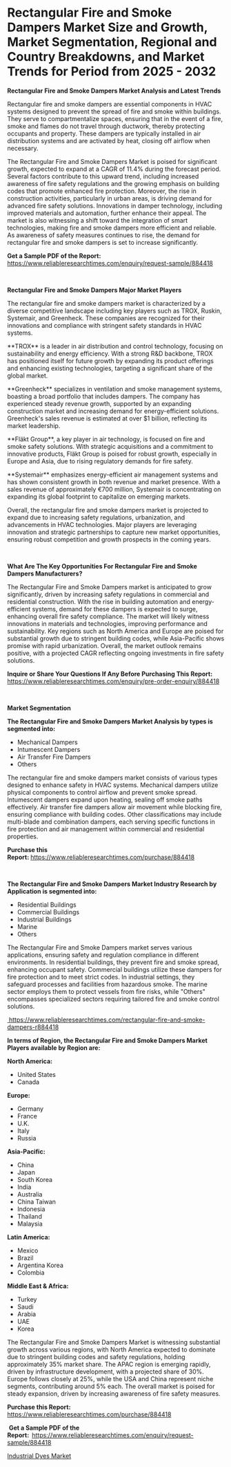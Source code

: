 <p><h1>Rectangular Fire and Smoke Dampers Market Size and Growth, Market Segmentation, Regional and Country Breakdowns, and Market Trends for Period from 2025 -  2032</h1></p><p><strong>Rectangular Fire and Smoke Dampers Market Analysis and Latest Trends</strong></p>
<p><p>Rectangular fire and smoke dampers are essential components in HVAC systems designed to prevent the spread of fire and smoke within buildings. They serve to compartmentalize spaces, ensuring that in the event of a fire, smoke and flames do not travel through ductwork, thereby protecting occupants and property. These dampers are typically installed in air distribution systems and are activated by heat, closing off airflow when necessary.</p><p>The Rectangular Fire and Smoke Dampers Market is poised for significant growth, expected to expand at a CAGR of 11.4% during the forecast period. Several factors contribute to this upward trend, including increased awareness of fire safety regulations and the growing emphasis on building codes that promote enhanced fire protection. Moreover, the rise in construction activities, particularly in urban areas, is driving demand for advanced fire safety solutions. Innovations in damper technology, including improved materials and automation, further enhance their appeal. The market is also witnessing a shift toward the integration of smart technologies, making fire and smoke dampers more efficient and reliable. As awareness of safety measures continues to rise, the demand for rectangular fire and smoke dampers is set to increase significantly.</p></p>
<p><strong>Get a Sample PDF of the Report:&nbsp;</strong> <a href="https://www.reliableresearchtimes.com/enquiry/request-sample/884418?utm_campaign=2770&utm_medium=2&utm_source=Github&utm_content=ia&utm_term=28022025&utm_id=rectangular-fire-and-smoke-dampers">https://www.reliableresearchtimes.com/enquiry/request-sample/884418</a></p>
<p>&nbsp;</p>
<p><strong>Rectangular Fire and Smoke Dampers Major Market Players</strong></p>
<p><p>The rectangular fire and smoke dampers market is characterized by a diverse competitive landscape including key players such as TROX, Ruskin, Systemair, and Greenheck. These companies are recognized for their innovations and compliance with stringent safety standards in HVAC systems.</p><p>**TROX** is a leader in air distribution and control technology, focusing on sustainability and energy efficiency. With a strong R&D backbone, TROX has positioned itself for future growth by expanding its product offerings and enhancing existing technologies, targeting a significant share of the global market.</p><p>**Greenheck** specializes in ventilation and smoke management systems, boasting a broad portfolio that includes dampers. The company has experienced steady revenue growth, supported by an expanding construction market and increasing demand for energy-efficient solutions. Greenheck's sales revenue is estimated at over $1 billion, reflecting its market leadership.</p><p>**Fläkt Group**, a key player in air technology, is focused on fire and smoke safety solutions. With strategic acquisitions and a commitment to innovative products, Fläkt Group is poised for robust growth, especially in Europe and Asia, due to rising regulatory demands for fire safety.</p><p>**Systemair** emphasizes energy-efficient air management systems and has shown consistent growth in both revenue and market presence. With a sales revenue of approximately €700 million, Systemair is concentrating on expanding its global footprint to capitalize on emerging markets.</p><p>Overall, the rectangular fire and smoke dampers market is projected to expand due to increasing safety regulations, urbanization, and advancements in HVAC technologies. Major players are leveraging innovation and strategic partnerships to capture new market opportunities, ensuring robust competition and growth prospects in the coming years.</p></p>
<p>&nbsp;</p>
<p><strong>What Are The Key Opportunities For Rectangular Fire and Smoke Dampers Manufacturers?</strong></p>
<p><p>The Rectangular Fire and Smoke Dampers market is anticipated to grow significantly, driven by increasing safety regulations in commercial and residential construction. With the rise in building automation and energy-efficient systems, demand for these dampers is expected to surge, enhancing overall fire safety compliance. The market will likely witness innovations in materials and technologies, improving performance and sustainability. Key regions such as North America and Europe are poised for substantial growth due to stringent building codes, while Asia-Pacific shows promise with rapid urbanization. Overall, the market outlook remains positive, with a projected CAGR reflecting ongoing investments in fire safety solutions.</p></p>
<p><strong>Inquire or Share Your Questions If Any Before Purchasing This Report:</strong> <a href="https://www.reliableresearchtimes.com/enquiry/pre-order-enquiry/884418?utm_campaign=2770&utm_medium=2&utm_source=Github&utm_content=ia&utm_term=28022025&utm_id=rectangular-fire-and-smoke-dampers">https://www.reliableresearchtimes.com/enquiry/pre-order-enquiry/884418</a></p>
<p>&nbsp;</p>
<p><strong>Market Segmentation</strong></p>
<p><strong>The Rectangular Fire and Smoke Dampers Market Analysis by types is segmented into:</strong></p>
<p><ul><li>Mechanical Dampers</li><li>Intumescent Dampers</li><li>Air Transfer Fire Dampers</li><li>Others</li></ul></p>
<p><p>The rectangular fire and smoke dampers market consists of various types designed to enhance safety in HVAC systems. Mechanical dampers utilize physical components to control airflow and prevent smoke spread. Intumescent dampers expand upon heating, sealing off smoke paths effectively. Air transfer fire dampers allow air movement while blocking fire, ensuring compliance with building codes. Other classifications may include multi-blade and combination dampers, each serving specific functions in fire protection and air management within commercial and residential properties.</p></p>
<p><strong>Purchase this Report:&nbsp;</strong><a href="https://www.reliableresearchtimes.com/purchase/884418?utm_campaign=2770&utm_medium=2&utm_source=Github&utm_content=ia&utm_term=28022025&utm_id=rectangular-fire-and-smoke-dampers">https://www.reliableresearchtimes.com/purchase/884418</a></p>
<p>&nbsp;</p>
<p><strong>The Rectangular Fire and Smoke Dampers Market Industry Research by Application is segmented into:</strong></p>
<p><ul><li>Residential Buildings</li><li>Commercial Buildings</li><li>Industrial Buildings</li><li>Marine</li><li>Others</li></ul></p>
<p><p>The Rectangular Fire and Smoke Dampers market serves various applications, ensuring safety and regulation compliance in different environments. In residential buildings, they prevent fire and smoke spread, enhancing occupant safety. Commercial buildings utilize these dampers for fire protection and to meet strict codes. In industrial settings, they safeguard processes and facilities from hazardous smoke. The marine sector employs them to protect vessels from fire risks, while "Others" encompasses specialized sectors requiring tailored fire and smoke control solutions.</p></p>
<p><a href="https://www.reliableresearchtimes.com/rectangular-fire-and-smoke-dampers-r884418?utm_campaign=2770&utm_medium=2&utm_source=Github&utm_content=ia&utm_term=28022025&utm_id=rectangular-fire-and-smoke-dampers">&nbsp;https://www.reliableresearchtimes.com/rectangular-fire-and-smoke-dampers-r884418</a></p>
<p><strong>In terms of Region, the Rectangular Fire and Smoke Dampers Market Players available by Region are:</strong></p>
<p>
    <p> <strong> North America: </strong>
        <ul>
            <li>United States</li>
            <li>Canada</li>
        </ul>
        </p> 
    <p> <strong> Europe: </strong>
        <ul>
            <li>Germany</li>
            <li>France</li>
            <li>U.K.</li>
            <li>Italy</li>
            <li>Russia</li>
        </ul>
        </p> 
    <p> <strong> Asia-Pacific: </strong>
        <ul>
            <li>China</li>
            <li>Japan</li>
            <li>South Korea</li>
            <li>India</li>
            <li>Australia</li>
            <li>China Taiwan</li>
            <li>Indonesia</li>
            <li>Thailand</li>
            <li>Malaysia</li>
        </ul>
        </p> 
    <p> <strong> Latin America: </strong>
        <ul>
            <li>Mexico</li>
            <li>Brazil</li>
            <li>Argentina Korea</li>
            <li>Colombia</li>
        </ul>
        </p> 
    <p> <strong> Middle East & Africa: </strong>
        <ul>
            <li>Turkey</li>
            <li>Saudi</li>
            <li>Arabia</li>
            <li>UAE</li>
            <li>Korea</li>
        </ul>
    </p>
    </p>
<p><p>The Rectangular Fire and Smoke Dampers Market is witnessing substantial growth across various regions, with North America expected to dominate due to stringent building codes and safety regulations, holding approximately 35% market share. The APAC region is emerging rapidly, driven by infrastructure development, with a projected share of 30%. Europe follows closely at 25%, while the USA and China represent niche segments, contributing around 5% each. The overall market is poised for steady expansion, driven by increasing awareness of fire safety measures.</p></p>
<p><strong>Purchase this Report: </strong><a href="https://www.reliableresearchtimes.com/purchase/884418?utm_campaign=2770&utm_medium=2&utm_source=Github&utm_content=ia&utm_term=28022025&utm_id=rectangular-fire-and-smoke-dampers">https://www.reliableresearchtimes.com/purchase/884418</a></p>
<p>&nbsp;<strong>Get a Sample PDF of the Report:&nbsp;&nbsp;</strong><a href="https://www.reliableresearchtimes.com/enquiry/request-sample/884418?utm_campaign=2770&utm_medium=2&utm_source=Github&utm_content=ia&utm_term=28022025&utm_id=rectangular-fire-and-smoke-dampers">https://www.reliableresearchtimes.com/enquiry/request-sample/884418</a></p>
<p><strong></strong></p>
<p><p><a href="https://github.com/suleimannichelle7/Market-Research-Report-List-1/blob/main/industrial-dyes-market.md?utm_campaign=2770&utm_medium=2&utm_source=Github&utm_content=ia&utm_term=28022025&utm_id=rectangular-fire-and-smoke-dampers">Industrial Dyes Market</a></p></p>